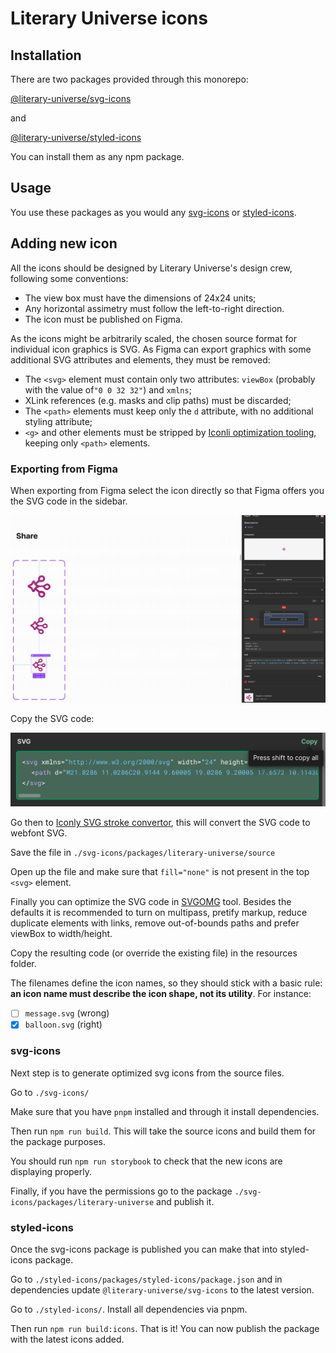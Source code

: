 # Literary Universe icons

## Installation

There are two packages provided through this monorepo:

[@literary-universe/svg-icons](https://www.npmjs.com/package/@literary-universe/svg-icons)

and

[@literary-universe/styled-icons](https://www.npmjs.com/package/@literary-universe/styled-icons)

You can install them as any npm package.


## Usage

You use these packages as you would any [svg-icons](https://github.com/svg-icons/svg-icons) or [styled-icons](https://styled-icons.dev/).

## Adding new icon

All the icons should be designed by Literary Universe's design crew, following some conventions:

- The view box must have the dimensions of 24x24 units;
- Any horizontal assimetry must follow the left-to-right direction.
- The icon must be published on Figma.

As the icons might be arbitrarily scaled, the chosen source format for individual icon graphics is
SVG. As Figma can export graphics with some additional SVG attributes and elements, they must be
removed:

- The `<svg>` element must contain only two attributes: `viewBox` (probably with the value of`"0 0 32 32"`) and
  `xmlns`;
- XLink references (e.g. masks and clip paths) must be discarded;
- The `<path>` elements must keep only the `d` attribute, with no additional styling attribute;
- `<g>` and other elements must be stripped by [Iconli optimization tooling](https://iconly.io/tools/svg-convert-stroke-to-fill), keeping only `<path>` elements.

### Exporting from Figma

When exporting from Figma select the icon directly so that Figma offers you the SVG code in the sidebar.

![select svg icon in figma](./figma-1.png)

Copy the SVG code:

![copy SVG code](./figma-2.png)

Go then to [Iconly SVG stroke convertor](https://iconly.io/tools/svg-convert-stroke-to-fill), this will convert the SVG code to webfont SVG.

Save the file in `./svg-icons/packages/literary-universe/source`

Open up the file and make sure that `fill="none"` is not present in the top `<svg>` element.

Finally you can optimize the SVG code in [SVGOMG](https://jakearchibald.github.io/svgomg/) tool. Besides the defaults it is recommended to turn on multipass, pretify markup, reduce duplicate elements with links, remove out-of-bounds paths and prefer viewBox to width/height.

Copy the resulting code (or override the existing file) in the resources folder.

The filenames define the icon names, so they
should stick with a basic rule: **an icon name must describe the icon shape, not its utility**. For instance:

- [ ] `message.svg` (wrong)
- [x] `balloon.svg` (right)

### svg-icons

Next step is to generate optimized svg icons from the source files.

Go to `./svg-icons/`

Make sure that you have `pnpm` installed and through it install dependencies.

Then run `npm run build`. This will take the source icons and build them for the package purposes.

You should run `npm run storybook` to check that the new icons are displaying properly.

Finally, if you have the permissions go to the package `./svg-icons/packages/literary-universe` and publish it.

### styled-icons

Once the svg-icons package is published you can make that into styled-icons package.

Go to `./styled-icons/packages/styled-icons/package.json` and in dependencies update `@literary-universe/svg-icons` to the latest version. 

Go to `./styled-icons/`. Install all dependencies via pnpm.

Then run `npm run build:icons`. That is it! You can now publish the package with the latest icons added.
